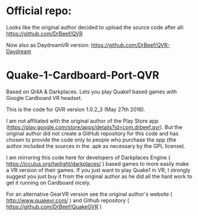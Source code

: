 # Official repo:
Looks like the original author decided to upload the source code after all:
https://github.com/DrBeef/QVR

Now also as DaydreamVR version: https://github.com/DrBeef/QVR-Daydream

# Quake-1-Cardboard-Port-QVR
Based on QI4A &amp; Darkplaces. Lets you play Quake1 based games with Google Cardboard VR headset.

This is the code for QVR version 1.0.2_3 (May 27th 2016).

I am not affiliated with the original author of the Play Store app (https://play.google.com/store/apps/details?id=com.drbeef.qvr). But the original author did not create a GitHub repository for this code and has chosen to provide the code only to people who purchase the app (the author included the sources in the .apk as necessary by the GPL license).

I am mirroring this code here for developers of Darkplaces Engine ( https://icculus.org/twilight/darkplaces/ ) based games to more easily make a VR version of their games. If you just want to play Quake1 in VR, I strongly suggest you just buy it from the original author as he did all the hard work to get it running on Cardboard nicely. 

For an alternative GearVR version see the original author's website ( http://www.quakevr.com/ ) and Github repository ( https://github.com/DrBeef/QuakeGVR )
